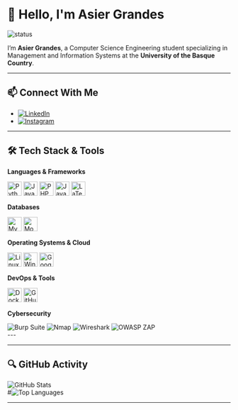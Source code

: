 # 👋 Hello, I'm Asier Grandes

![status](https://img.shields.io/badge/status-up-brightgreen)  


I’m **Asier Grandes**, a Computer Science Engineering student specializing in Management and Information Systems at the **University of the Basque Country**.

---

## 📫 Connect With Me

- [![LinkedIn](https://img.shields.io/badge/LinkedIn-0A66C2?logo=linkedin&logoColor=white)](https://www.linkedin.com/in/asier-grandes-orons-b66b4827a/)
- [![Instagram](https://img.shields.io/badge/Instagram-E4405F?logo=instagram&logoColor=white)](https://www.instagram.com/asiergrandes/)

---

## 🛠️ Tech Stack & Tools

**Languages & Frameworks**
<div align="left">
<img src="https://cdn.jsdelivr.net/gh/devicons/devicon/icons/python/python-original.svg" width="32" title="Python"/>
<img src="https://cdn.jsdelivr.net/gh/devicons/devicon/icons/java/java-original.svg" width="32" title="Java"/>
<img src="https://cdn.jsdelivr.net/gh/devicons/devicon/icons/php/php-original.svg" width="32" title="PHP"/>
<img src="https://cdn.jsdelivr.net/gh/devicons/devicon/icons/javascript/javascript-original.svg" width="32" title="JavaScript"/>
<img src="https://cdn.jsdelivr.net/gh/devicons/devicon/icons/latex/latex-original.svg" width="32" title="LaTeX"/>
</div>

**Databases**
<div align="left">
<img src="https://cdn.jsdelivr.net/gh/devicons/devicon/icons/mysql/mysql-original.svg" width="32" title="MySQL"/>
<img src="https://cdn.jsdelivr.net/gh/devicons/devicon/icons/mongodb/mongodb-original.svg" width="32" title="MongoDB"/>
</div>

**Operating Systems & Cloud**
<div align="left">
<img src="https://cdn.jsdelivr.net/gh/devicons/devicon/icons/linux/linux-original.svg" width="32" title="Linux"/>
<img src="https://cdn.jsdelivr.net/gh/devicons/devicon/icons/windows8/windows8-original.svg" width="32" title="Windows"/>
<img src="https://cdn.jsdelivr.net/gh/devicons/devicon/icons/googlecloud/googlecloud-original.svg" width="32" title="Google Cloud Platform"/>
</div>

**DevOps & Tools**
<div align="left">
<img src="https://cdn.jsdelivr.net/gh/devicons/devicon/icons/docker/docker-original.svg" width="32" title="Docker"/>
<img src="https://cdn.jsdelivr.net/gh/devicons/devicon/icons/github/github-original.svg" width="32" title="GitHub"/>
</div>

**Cybersecurity**
<div align="left">
<img src="https://img.shields.io/badge/Burp%20Suite-ff5722?logo=burpsuite&logoColor=white" title="Burp Suite"/>
<img src="https://img.shields.io/badge/Nmap-004688?logo=gnubash&logoColor=white" title="Nmap"/>
<img src="https://img.shields.io/badge/Wireshark-1679A7?logo=wireshark&logoColor=white" title="Wireshark"/>
<img src="https://img.shields.io/badge/OWASP%20ZAP-000000?logo=owasp&logoColor=white" title="OWASP ZAP"/>
</div>
---

<!--
## 📂 University Repositories

<details>
  <summary>🎓 University Projects by Year</summary>

  <details>
    <summary>🧑‍🎓 First Year</summary>
    - First Quarter  
    - Second Quarter
  </details>

  <details>
    <summary>🧑‍🎓 Second Year</summary>
    - First Quarter  
    - Second Quarter
  </details>

  <details>
    <summary>🧑‍🎓 Third Year</summary>
    - First Quarter  
    - Second Quarter
  </details>

  <details>
    <summary>🧑‍🎓 Fourth Year</summary>
    - First Quarter  
    - Second Quarter
  </details>

</details>
-->

---

## 🔍 GitHub Activity

![GitHub Stats](https://github-readme-stats.vercel.app/api?username=asiergrandes&show_icons=true&theme=tokyonight)  
#![Top Languages](https://github-readme-stats.vercel.app/api/top-langs/?username=asiergrandes&layout=compact&theme=tokyonight)


---
